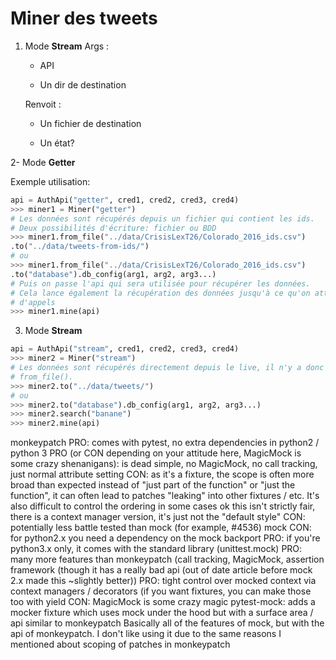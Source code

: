 # Miner des tweets

1. Mode **Stream**
   Args :
   
   - API
   
   - Un dir de destination
   
   Renvoit :
   
   - Un fichier de destination
   
   - Un état?

2- Mode **Getter**

Exemple utilisation: 

```py
api = AuthApi("getter", cred1, cred2, cred3, cred4)
>>> miner1 = Miner("getter")
# Les données sont récupérés depuis un fichier qui contient les ids.
# Deux possibilités d'écriture: fichier ou BDD
>>> miner1.from_file("../data/CrisisLexT26/Colorado_2016_ids.csv")
.to("../data/tweets-from-ids/")
# ou
>>> miner1.from_file("../data/CrisisLexT26/Colorado_2016_ids.csv")
.to("database").db_config(arg1, arg2, arg3...)
# Puis on passe l'api qui sera utilisée pour récupérer les données.
# Cela lance également la récupération des données jusqu'à ce qu'on atteigne la limite
# d'appels
>>> miner1.mine(api)
```

3. Mode **Stream**

```py
api = AuthApi("stream", cred1, cred2, cred3, cred4)
>>> miner2 = Miner("stream")
# Les données sont récupérés directement depuis le live, il n'y a donc pas de méthode
# from_file().
>>> miner2.to("../data/tweets/")
# ou 
>>> miner2.to("database").db_config(arg1, arg2, arg3...)
>>> miner2.search("banane")
>>> miner2.mine(api)
```

monkeypatch
    PRO: comes with pytest, no extra dependencies in python2 / python 3
    PRO (or CON depending on your attitude here, MagicMock is some crazy shenanigans): is dead simple, no MagicMock, no call tracking, just normal attribute setting
    CON: as it's a fixture, the scope is often more broad than expected instead of "just part of the function" or "just the function", it can often lead to patches "leaking" into other fixtures / etc. It's also difficult to control the ordering in some cases
        ok this isn't strictly fair, there is a context manager version, it's just not the "default style"
    CON: potentially less battle tested than mock (for example, #4536)
mock
    CON: for python2.x you need a dependency on the mock backport
    PRO: if you're python3.x only, it comes with the standard library (unittest.mock)
    PRO: many more features than monkeypatch (call tracking, MagicMock, assertion framework (though it has a really bad api (out of date article before mock 2.x made this ~slightly better))
    PRO: tight control over mocked context via context managers / decorators (if you want fixtures, you can make those too with yield
    CON: MagicMock is some crazy magic
pytest-mock: adds a mocker fixture which uses mock under the hood but with a surface area / api similar to monkeypatch
    Basically all of the features of mock, but with the api of monkeypatch. I don't like using it due to the same reasons I mentioned about scoping of patches in monkeypatch

